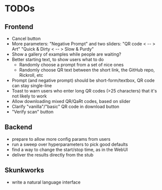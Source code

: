 # TODOs

## Frontend
- Cancel button
- More parameters: "Negative Prompt" and two sliders: "QR code < -- > Art" "Quick & Dirty < -- > Slow & Purdy"
- Show a gallery of examples while people are waiting?
- Better starting text, to show users what to do
  - Randomly choose a prompt from a set of nice ones
  - Randomly choose QR text between the short link, the GitHub repo, Rickroll, etc
- Prompt (and negative prompt) should be short-form/textbox, QR code can stay single-line
- Toast to warn users who enter long QR codes (>25 characters) that it's not likely to work
- Allow downloading mixed QR/QaRt codes, based on slider
- Clarify "vanilla"/"basic" QR code in download button
- "Verify scan" button

## Backend
- prepare to allow more config params from users
- run a sweep over hyperparameters to pick good defaults
- find a way to change the start/stop time, as in the WebUI
- deliver the results directly from the stub

## Skunkworks
- write a natural language interface
